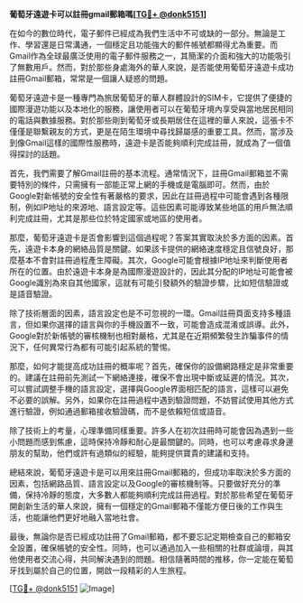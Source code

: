 **葡萄牙遠遊卡可以註冊gmail郵箱嗎[[TG💪+ @donk5151](https://t.me/s/donk5151)]**

在如今的數位時代，電子郵件已經成為我們生活中不可或缺的一部分。無論是工作、學習還是日常溝通，一個穩定且功能強大的郵件帳號都顯得尤為重要。而Gmail作為全球最廣泛使用的電子郵件服務之一，其簡潔的介面和強大的功能吸引了無數用戶。然而，對於那些身處海外的華人來說，是否能使用葡萄牙遠遊卡成功註冊Gmail郵箱，常常是一個讓人疑惑的問題。

葡萄牙遠遊卡是一種專門為旅居葡萄牙的華人群體設計的SIM卡，它提供了便捷的國際漫遊功能以及本地化的服務，讓使用者可以在葡萄牙境內享受與當地居民相同的電話與數據服務。對於那些剛到葡萄牙或長期居住在這裡的華人來說，這張卡不僅僅是聯繫親友的方式，更是在陌生環境中尋找歸屬感的重要工具。然而，當涉及到像Gmail這樣的國際性服務時，遠遊卡是否能夠順利完成註冊，就成為了一個值得探討的話題。

首先，我們需要了解Gmail註冊的基本流程。通常情況下，註冊Gmail郵箱並不需要特別的條件，只需擁有一部能正常上網的手機或是電腦即可。然而，由於Google對新帳號的安全性有著嚴格的要求，因此在註冊過程中可能會遇到各種限制，例如IP地址的來源地、語言設定等。這些因素可能導致某些地區的用戶無法順利完成註冊，尤其是那些位於特定國家或地區的使用者。

那麼，葡萄牙遠遊卡是否會影響到這個過程呢？答案其實取決於多方面的因素。首先，遠遊卡本身的網絡品質是關鍵。如果該卡提供的網絡速度穩定且信號良好，那麼基本不會對註冊過程產生障礙。其次，Google可能會根據IP地址來判斷使用者所在的位置。由於遠遊卡本身是為國際漫遊設計的，因此其分配的IP地址可能會被Google識別為來自其他國家，這就有可能引發額外的驗證步驟，比如短信驗證或是語音驗證。

除了技術層面的因素，語言設定也是不可忽視的一環。Gmail註冊頁面支持多種語言，但如果你選擇的語言與你的手機設置不一致，可能會造成混淆或誤導。此外，Google對於新帳號的審核機制也相對嚴格，尤其是在近期頻繁發生詐騙事件的情況下，任何異常行為都有可能引起系統的警惕。

那麼，如何才能提高成功註冊的概率呢？首先，確保你的設備網路穩定是非常重要的。建議在註冊前先測試一下網絡連接，確保不會出現中斷或延遲的情況。其次，可以嘗試調整手機的語言設定，選擇與Google界面相匹配的語言，這樣可以避免不必要的誤解。另外，如果你在註冊過程中遇到驗證問題，不妨嘗試使用其他方式進行驗證，例如通過郵箱接收驗證碼，而不是依賴短信或語音。

除了技術上的考量，心理準備同樣重要。許多人在初次註冊時可能會因為遇到一些小問題而感到焦慮，這時保持冷靜和耐心是最關鍵的。同時，也可以考慮尋求身邊朋友的幫助，他們或許有過類似的經驗，能夠提供寶貴的建議和支持。

總結來說，葡萄牙遠遊卡是可以用來註冊Gmail郵箱的，但成功率取決於多方面的因素，包括網路品質、語言設定以及Google的審核機制等。只要做好充分的準備，保持冷靜的態度，大多數人都能夠順利完成註冊過程。對於那些希望在葡萄牙開創新生活的華人來說，擁有一個穩定的Gmail郵箱不僅能方便日後的工作與生活，也能讓他們更好地融入當地社會。

最後，無論你是否已經成功註冊了Gmail郵箱，都不要忘記定期檢查自己的郵箱安全設置，確保帳號的安全性。同時，也可以通過加入一些相關的社群或論壇，與其他使用者交流心得，共同解決遇到的問題。相信隨著時間的推移，你一定能在葡萄牙找到屬於自己的位置，開啟一段精彩的人生旅程。

[[TG💪+ @donk5151](https://t.me/s/donk5151) ![Image](https://i.postimg.cc/rwNCRYN7/Snipaste-2025-04-30-17-27-05.png)]